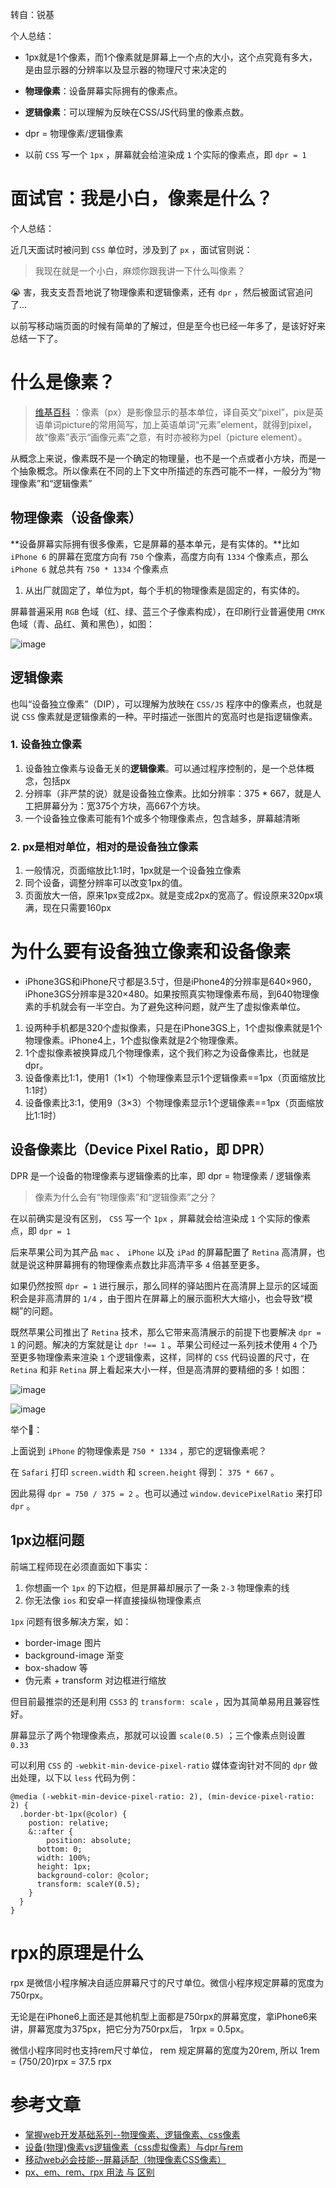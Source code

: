转自：锐基

个人总结：

- 1px就是1个像素，而1个像素就是屏幕上一个点的大小，这个点究竟有多大，是由显示器的分辨率以及显示器的物理尺寸来决定的

- **物理像素**：设备屏幕实际拥有的像素点。
- **逻辑像素**：可以理解为反映在CSS/JS代码里的像素点数。

- dpr = 物理像素/逻辑像素

- 以前 `CSS` 写一个 `1px` ，屏幕就会给渲染成 `1` 个实际的像素点，即 `dpr = 1` 



# 面试官：我是小白，像素是什么？

个人总结：

近几天面试时被问到 `CSS` 单位时，涉及到了 `px` ，面试官则说：

> 我现在就是一个小白，麻烦你跟我讲一下什么叫像素？

😭 害，我支支吾吾地说了物理像素和逻辑像素，还有 `dpr` ，然后被面试官追问了...

以前写移动端页面的时候有简单的了解过，但是至今也已经一年多了，是该好好来总结一下了。

# 什么是像素？

> [维基百科](https://zh.wikipedia.org/wiki/像素) ：像素（px）是影像显示的基本单位，译自英文“pixel”，pix是英语单词picture的常用简写，加上英语单词“元素”element，就得到pixel，故“像素”表示“画像元素”之意，有时亦被称为pel（picture element）。

从概念上来说，像素既不是一个确定的物理量，也不是一个点或者小方块，而是一个抽象概念。所以像素在不同的上下文中所描述的东西可能不一样，一般分为“物理像素”和“逻辑像素”

## 物理像素（设备像素）

**设备屏幕实际拥有很多像素，它是屏幕的基本单元，是有实体的。**比如 `iPhone 6` 的屏幕在宽度方向有 `750` 个像素，高度方向有 `1334` 个像素点，那么 `iPhone 6` 就总共有 `750 * 1334` 个像素点

1. 从出厂就固定了，单位为pt，每个手机的物理像素是固定的，有实体的。

屏幕普遍采用 `RGB` 色域（红、绿、蓝三个子像素构成），在印刷行业普遍使用 `CMYK` 色域（青、品红、黄和黑色），如图：

![image](https://cdn.nlark.com/yuque/0/2021/jpeg/587100/1615704729437-c0993f1a-75f1-422e-a50c-5c29a0d0f557.jpeg)

## 逻辑像素

也叫“设备独立像素”（DIP），可以理解为放映在 `CSS/JS` 程序中的像素点，也就是说 `CSS` 像素就是逻辑像素的一种。平时描述一张图片的宽高时也是指逻辑像素。

### 1. 设备独立像素

1. 设备独立像素与设备无关的**逻辑像素**。可以通过程序控制的，是一个总体概念，包括px
2. 分辨率（非严禁的说）就是设备独立像素。比如分辨率：375 * 667，就是人工把屏幕分为：宽375个方块，高667个方块。
3. 一个设备独立像素可能有1个或多个物理像素点，包含越多，屏幕越清晰

### 2. px是相对单位，相对的是设备独立像素

1. 一般情况，页面缩放比1:1时，1px就是一个设备独立像素
2. 同个设备，调整分辨率可以改变1px的值。
3. 页面放大一倍，原来1px变成2px。就是变成2px的宽高了。假设原来320px填满，现在只需要160px



# 为什么要有设备独立像素和设备像素

- iPhone3GS和iPhone尺寸都是3.5寸，但是iPhone4的分辨率是640×960，iPhone3GS分辨率是320×480。如果按照真实物理像素布局，到640物理像素的手机就会有一半空白。为了避免这种问题，就产生了虚拟像素单位。

1. 设两种手机都是320个虚拟像素，只是在iPhone3GS上，1个虚拟像素就是1个物理像素。iPhone4上，1个虚拟像素就是2个物理像素。
2. 1个虚拟像素被换算成几个物理像素，这个我们称之为设备像素比，也就是dpr。
3. 设备像素比1:1，使用1（1×1）个物理像素显示1个逻辑像素==1px（页面缩放比1:1时）
4. 设备像素比3:1，使用9（3×3）个物理像素显示1个逻辑像素==1px（页面缩放比1:1时）

## 设备像素比（Device Pixel Ratio，即 DPR）

DPR 是一个设备的物理像素与逻辑像素的比率，即 dpr = 物理像素 / 逻辑像素

> 像素为什么会有“物理像素”和“逻辑像素”之分？

在以前确实是没有区别， `CSS` 写一个 `1px` ，屏幕就会给渲染成 `1` 个实际的像素点，即 `dpr = 1` 



后来苹果公司为其产品 `mac` 、 `iPhone` 以及 `iPad` 的屏幕配置了 `Retina` 高清屏，也就是说这种屏幕拥有的物理像素点数比非高清平多 `4` 倍甚至更多。

如果仍然按照 `dpr = 1` 进行展示，那么同样的驿站图片在高清屏上显示的区域面积会是非高清屏的 `1/4` ，由于图片在屏幕上的展示面积大大缩小，也会导致“模糊”的问题。



既然苹果公司推出了 `Retina` 技术，那么它带来高清展示的前提下也要解决 `dpr = 1` 的问题。解决的方案就是让 `dpr !== 1` 。苹果公司经过一系列技术使用 `4` 个乃至更多物理像素来渲染 `1` 个逻辑像素，这样，同样的 `CSS` 代码设置的尺寸，在 `Retina` 和非 `Retina` 屏上看起来大小一样，但是高清屏的要精细的多！如图：

![image](https://cdn.nlark.com/yuque/0/2021/jpeg/587100/1615705387731-032d8bcf-269b-41fe-9137-16d8148918d3.jpeg)

![image](https://cdn.nlark.com/yuque/0/2021/jpeg/587100/1615706488493-effa7593-0cd6-4002-8035-de36678c5bed.jpeg)

举个🌰：

上面说到 `iPhone` 的物理像素是 `750 * 1334` ，那它的逻辑像素呢？

在 `Safari` 打印 `screen.width` 和 `screen.height` 得到： `375 * 667` 。

因此易得 `dpr = 750 / 375 = 2` 。也可以通过 `window.devicePixelRatio` 来打印 `dpr` 。 



## 1px边框问题

前端工程师现在必须直面如下事实：

1. 你想画一个 `1px` 的下边框，但是屏幕却展示了一条 `2-3` 物理像素的线
2. 你无法像 `ios` 和安卓一样直接操纵物理像素点



`1px` 问题有很多解决方案，如：

- border-image 图片
- background-image 渐变
- box-shadow 等
- 伪元素 + transform 对边框进行缩放

但目前最推崇的还是利用 `CSS3` 的 `transform: scale` ，因为其简单易用且兼容性好。

屏幕显示了两个物理像素点，那就可以设置 `scale(0.5)` ；三个像素点则设置 `0.33` 

可以利用 `CSS` 的 `-webkit-min-device-pixel-ratio` 媒体查询针对不同的 `dpr` 做出处理，以下以 `less` 代码为例：

```
@media (-webkit-min-device-pixel-ratio: 2), (min-device-pixel-ratio: 2) {
  .border-bt-1px(@color) {
    postion: relative;
    &::after {
        position: absolute;
      bottom: 0;
      width: 100%;
      height: 1px;
      background-color: @color;
      transform: scaleY(0.5);
    }
  }
}
```



# rpx的原理是什么

rpx 是微信小程序解决自适应屏幕尺寸的尺寸单位。微信小程序规定屏幕的宽度为750rpx。

无论是在iPhone6上面还是其他机型上面都是750rpx的屏幕宽度，拿iPhone6来讲，屏幕宽度为375px，把它分为750rpx后， 1rpx = 0.5px。

微信小程序同时也支持rem尺寸单位， rem 规定屏幕的宽度为20rem, 所以 1rem = (750/20)rpx = 37.5 rpx

# 参考文章

- [掌握web开发基础系列--物理像素、逻辑像素、css像素](https://juejin.cn/post/6844903839452102670) 
- [设备(物理)像素vs逻辑像素（css虚拟像素）与dpr与rem](https://juejin.cn/post/6934216470968664077) 
- [移动web必会技能--屏幕适配（物理像素CSS像素）](https://juejin.cn/post/6844904097309687822) 
- [px、em、rem、rpx 用法 与 区别](https://blog.csdn.net/function__/article/details/84950897)

